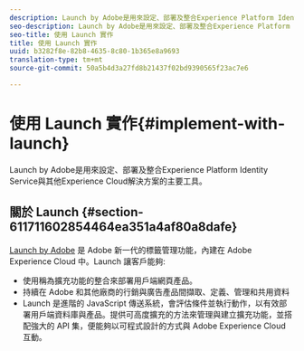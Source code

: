 ```yaml
---
description: Launch by Adobe是用來設定、部署及整合Experience Platform Identity Service與其他Experience Cloud解決方案的主要工具。
seo-description: Launch by Adobe是用來設定、部署及整合Experience Platform Identity Service與其他Experience Cloud解決方案的主要工具。
seo-title: 使用 Launch 實作
title: 使用 Launch 實作
uuid: b3282f8e-82b8-4635-8c80-1b365e8a9693
translation-type: tm+mt
source-git-commit: 50a5b4d3a27fd8b21437f02bd9390565f23ac7e6

---
```



# 使用 Launch 實作{#implement-with-launch}

Launch by Adobe是用來設定、部署及整合Experience Platform Identity Service與其他Experience Cloud解決方案的主要工具。

## 關於 Launch {#section-611711602854464ea351a4af80a8dafe}

[Launch by Adobe](https://docs.adobelaunch.com/) 是 Adobe 新一代的標籤管理功能，內建在 Adobe Experience Cloud 中。Launch 讓客戶能夠:

* 使用稱為擴充功能的整合來部署用戶端網頁產品。
* 持續在 Adobe 和其他廠商的行銷與廣告產品間擷取、定義、管理和共用資料
* Launch 是進階的 JavaScript 傳送系統，會評估條件並執行動作，以有效部署用戶端資料庫與產品。提供可高度擴充的方法來管理與建立擴充功能，並搭配強大的 API 集，便能夠以可程式設計的方式與 Adobe Experience Cloud 互動。

